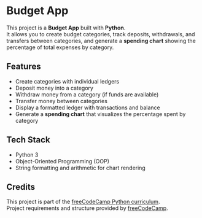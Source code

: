 # Budget App

This project is a **Budget App** built with **Python**.  
It allows you to create budget categories, track deposits, withdrawals, and transfers between categories, and generate a **spending chart** showing the percentage of total expenses by category.

## Features

- Create categories with individual ledgers
- Deposit money into a category
- Withdraw money from a category (if funds are available)
- Transfer money between categories
- Display a formatted ledger with transactions and balance
- Generate a **spending chart** that visualizes the percentage spent by category

## Tech Stack

- Python 3
- Object-Oriented Programming (OOP)
- String formatting and arithmetic for chart rendering

## Credits

This project is part of the [freeCodeCamp Python curriculum](https://www.freecodecamp.org/learn/scientific-computing-with-python/).  
Project requirements and structure provided by [freeCodeCamp](https://www.freecodecamp.org/).
